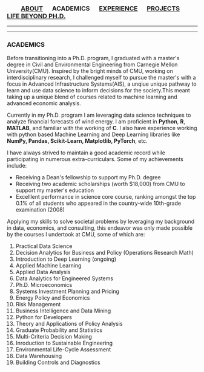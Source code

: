 ### &emsp;&emsp; [ABOUT](./index.md)  &emsp; ACADEMICS &emsp; [EXPERIENCE](./profexp.md) &emsp; [PROJECTS](./projects) &emsp; [LIFE BEYOND PH.D.](./extraCurricular.md)

-------  

------- 
### ACADEMICS
Before transitioning into a Ph.D. program, I graduated with a master's degree in Civil and Environmental Engineering from Carnegie Mellon University(CMU). Inspired by the bright minds of CMU, working on interdisciplinary research, I challenged myself to pursue the master's with a focus in Advanced Infrastructure Systems(AIS), a unqiue unique pathway to learn and use data science to inform decisions for the society.This meant taking up a unique blend of courses related to machine learning and advanced economic analysis. 

Currently in my Ph.D. program I am leveraging data science techniques to analyze financial forecasts of wind energy. I am proficient in **Python**, **R**, **MATLAB**, and familiar with the working of **C**. I also have experience working with python based Machine Learning and Deep Learning libraries  like **NumPy, Pandas, Scikit-Learn, Matplotlib, PyTorch**, etc.

I have always strived to maintain a good academic record while participating in numerous extra-curriculars. Some of my achievements include:
- Receiving a Dean's fellowship to support my Ph.D. degree
- Receiving two academic scholarships (worth $18,000) from CMU to support my master's education
- Excelllent performance in science core course, ranking amongst the top 0.1% of all students who appeared in the country-wide 10th-grade examination (2008)

Applying my skills to solve societal problems by leveraging my background in data, economics, and consulting, this endeavor was only made possible by the courses I undertook at CMU, some of which are:

1. Practical Data Science
2. Decision Analytics for Business and Policy (Operations Research Math)
3. Introduction to Deep Learning (ongoing)
4. Applied Machine Learning
5. Applied Data Analysis
6. Data Analytics for Engineered Systems
7. Ph.D. Microeconomics
8. Systems Investment Planning and Pricing
9. Energy Policy and Economics
10. Risk Management
11. Business Intelligence and Data Mining
12. Python for Developers
13. Theory and Applications of Policy Analysis
14. Graduate Probability and Statistics
15. Multi-Criteria Decision Making
16. Inroduction to Sustainable Engineering
17. Environmental Life-Cycle Assessment
18. Data Warehousing
19. Building Controls and Diagnostics

